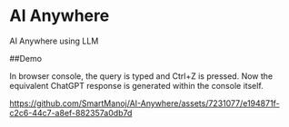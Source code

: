 # AI Anywhere
 AI Anywhere using LLM



 
 
##Demo

In browser console, the query is typed and Ctrl+Z is pressed. Now the equivalent ChatGPT response is generated within the console itself.

https://github.com/SmartManoj/AI-Anywhere/assets/7231077/e194871f-c2c6-44c7-a8ef-882357a0db7d


